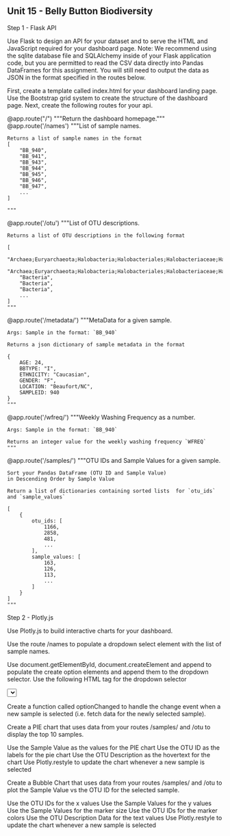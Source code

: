 ## Unit 15 - Belly Button Biodiversity

Step 1 - Flask API

Use Flask to design an API for your dataset and to serve the HTML and JavaScript required for your dashboard page. Note: We recommend using the sqlite database file and SQLAlchemy inside of your Flask application code, but you are permitted to read the CSV data directly into Pandas DataFrames for this assignment. You will still need to output the data as JSON in the format specified in the routes below.


First, create a template called index.html for your dashboard landing page. Use the Bootstrap grid system to create the structure of the dashboard page.
Next, create the following routes for your api.


@app.route("/")
    """Return the dashboard homepage."""
@app.route('/names')
    """List of sample names.

    Returns a list of sample names in the format
    [
        "BB_940",
        "BB_941",
        "BB_943",
        "BB_944",
        "BB_945",
        "BB_946",
        "BB_947",
        ...
    ]

    """
@app.route('/otu')
    """List of OTU descriptions.

    Returns a list of OTU descriptions in the following format

    [
        "Archaea;Euryarchaeota;Halobacteria;Halobacteriales;Halobacteriaceae;Halococcus",
        "Archaea;Euryarchaeota;Halobacteria;Halobacteriales;Halobacteriaceae;Halococcus",
        "Bacteria",
        "Bacteria",
        "Bacteria",
        ...
    ]
    """
@app.route('/metadata/<sample>')
    """MetaData for a given sample.

    Args: Sample in the format: `BB_940`

    Returns a json dictionary of sample metadata in the format

    {
        AGE: 24,
        BBTYPE: "I",
        ETHNICITY: "Caucasian",
        GENDER: "F",
        LOCATION: "Beaufort/NC",
        SAMPLEID: 940
    }
    """
@app.route('/wfreq/<sample>')
    """Weekly Washing Frequency as a number.

    Args: Sample in the format: `BB_940`

    Returns an integer value for the weekly washing frequency `WFREQ`
    """
@app.route('/samples/<sample>')
    """OTU IDs and Sample Values for a given sample.

    Sort your Pandas DataFrame (OTU ID and Sample Value)
    in Descending Order by Sample Value

    Return a list of dictionaries containing sorted lists  for `otu_ids`
    and `sample_values`

    [
        {
            otu_ids: [
                1166,
                2858,
                481,
                ...
            ],
            sample_values: [
                163,
                126,
                113,
                ...
            ]
        }
    ]
    """



Step 2 - Plotly.js

Use Plotly.js to build interactive charts for your dashboard.



Use the route /names to populate a dropdown select element with the list of sample names.


Use document.getElementById, document.createElement and append to populate the create option elements and append them to the dropdown selector.
Use the following HTML tag for the dropdown selector




  <select id="selDataset" onchange="optionChanged(this.value)"></select>

Create a function called optionChanged to handle the change event when a new sample is selected (i.e. fetch data for the newly selected sample).






Create a PIE chart that uses data from your routes /samples/<sample> and /otu to display the top 10 samples.


Use the Sample Value as the values for the PIE chart
Use the OTU ID as the labels for the pie chart
Use the OTU Description as the hovertext for the chart
Use Plotly.restyle to update the chart whenever a new sample is selected








Create a Bubble Chart that uses data from your routes /samples/<sample> and /otu to plot the Sample Value vs the OTU ID for the selected sample.


Use the OTU IDs for the x values
Use the Sample Values for the y values
Use the Sample Values for the marker size
Use the OTU IDs for the marker colors
Use the OTU Description Data for the text values
Use Plotly.restyle to update the chart whenever a new sample is selected




